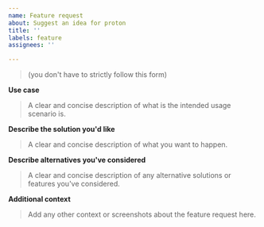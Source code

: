 ```yaml
---
name: Feature request
about: Suggest an idea for proton
title: ''
labels: feature
assignees: ''

---
```


> (you don't have to strictly follow this form)

**Use case**

> A clear and concise description of what is the intended usage scenario is.

**Describe the solution you'd like**

> A clear and concise description of what you want to happen.

**Describe alternatives you've considered**

> A clear and concise description of any alternative solutions or features you've considered.

**Additional context**

> Add any other context or screenshots about the feature request here.
